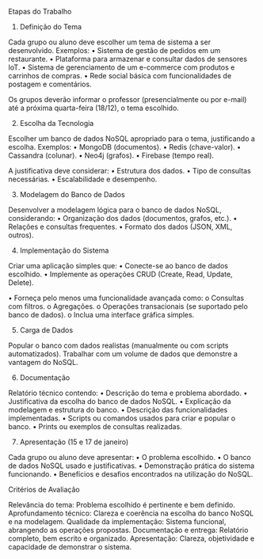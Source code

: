Etapas do Trabalho

1. Definição do Tema

Cada grupo ou aluno deve escolher um tema de sistema a ser desenvolvido. Exemplos:
• Sistema de gestão de pedidos em um restaurante.
• Plataforma para armazenar e consultar dados de sensores IoT.
• Sistema de gerenciamento de um e-commerce com produtos e carrinhos de compras.
• Rede social básica com funcionalidades de postagem e comentários.

Os grupos deverão informar o professor (presencialmente ou por e-mail) até a próxima quarta-feira
(18/12), o tema escolhido.

2. Escolha da Tecnologia

Escolher um banco de dados NoSQL apropriado para o tema, justificando a escolha. Exemplos:
• MongoDB (documentos).
• Redis (chave-valor).
• Cassandra (colunar).
• Neo4j (grafos).
• Firebase (tempo real).

A justificativa deve considerar:
• Estrutura dos dados.
• Tipo de consultas necessárias.
• Escalabilidade e desempenho.

3. Modelagem do Banco de Dados

Desenvolver a modelagem lógica para o banco de dados NoSQL, considerando:
• Organização dos dados (documentos, grafos, etc.).
• Relações e consultas frequentes.
• Formato dos dados (JSON, XML, outros).

4. Implementação do Sistema

Criar uma aplicação simples que:
• Conecte-se ao banco de dados escolhido.
• Implemente as operações CRUD (Create, Read, Update, Delete).

• Forneça pelo menos uma funcionalidade avançada como:
  o Consultas com filtros.
  o Agregações.
  o Operações transacionais (se suportado pelo banco de dados).
  o Inclua uma interface gráfica simples.

5. Carga de Dados

Popular o banco com dados realistas (manualmente ou com scripts automatizados). Trabalhar com um
volume de dados que demonstre a vantagem do NoSQL.

6. Documentação

Relatório técnico contendo:
• Descrição do tema e problema abordado.
• Justificativa da escolha do banco de dados NoSQL.
• Explicação da modelagem e estrutura do banco.
• Descrição das funcionalidades implementadas.
• Scripts ou comandos usados para criar e popular o banco.
• Prints ou exemplos de consultas realizadas.

7. Apresentação (15 e 17 de janeiro)

Cada grupo ou aluno deve apresentar:
• O problema escolhido.
• O banco de dados NoSQL usado e justificativas.
• Demonstração prática do sistema funcionando.
• Benefícios e desafios encontrados na utilização do NoSQL.

Critérios de Avaliação

Relevância do tema: Problema escolhido é pertinente e bem definido.
Aprofundamento técnico: Clareza e coerência na escolha do banco NoSQL e na modelagem.
Qualidade da implementação: Sistema funcional, abrangendo as operações propostas.
Documentação e entrega: Relatório completo, bem escrito e organizado.
Apresentação: Clareza, objetividade e capacidade de demonstrar o sistema.
